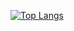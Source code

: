 [![Top Langs](https://github-readme-stats.vercel.app/api/top-langs/?username=kikemaru&layout=compact)](https://github.com/anuraghazra/github-readme-stats)
